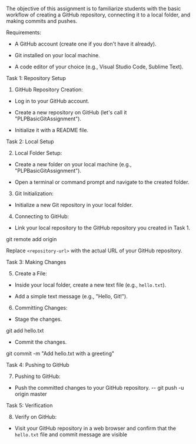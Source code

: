 
The objective of this assignment is to familiarize students with the basic workflow of creating a GitHub repository, connecting it to a local folder, and making commits and pushes.

Requirements:

- A GitHub account (create one if you don't have it already).

- Git installed on your local machine.

- A code editor of your choice (e.g., Visual Studio Code, Sublime Text).

Task 1: Repository Setup

1. GitHub Repository Creation:

  - Log in to your GitHub account.

  - Create a new repository on GitHub (let's call it "PLPBasicGitAssignment").

  - Initialize it with a README file.

Task 2: Local Setup

2. Local Folder Setup:

  - Create a new folder on your local machine (e.g., "PLPBasicGitAssignment").

  - Open a terminal or command prompt and navigate to the created folder.

3. Git Initialization:

  - Initialize a new Git repository in your local folder.

4. Connecting to GitHub:

  - Link your local repository to the GitHub repository you created in Task 1.

git remote add origin <repository-url>

   Replace `<repository-url>` with the actual URL of your GitHub repository.

Task 3: Making Changes

5. Create a File:

  - Inside your local folder, create a new text file (e.g., `hello.txt`).

  - Add a simple text message (e.g., "Hello, Git!").

6. Committing Changes:

  - Stage the changes.

   git add hello.txt

  - Commit the changes.

   git commit -m "Add hello.txt with a greeting"

Task 4: Pushing to GitHub

7. Pushing to GitHub:

  - Push the committed changes to your GitHub repository.
  -- git push -u origin master

Task 5: Verification

8. Verify on GitHub:

  - Visit your GitHub repository in a web browser and confirm that the `hello.txt` file and commit message are visible
